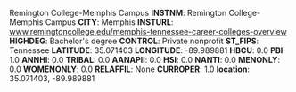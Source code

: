 
Remington College-Memphis Campus
**INSTNM**: Remington College-Memphis Campus
**CITY**: Memphis
**INSTURL**: www.remingtoncollege.edu/memphis-tennessee-career-colleges-overview
**HIGHDEG**: Bachelor's degree
**CONTROL**: Private nonprofit
**ST_FIPS**: Tennessee
**LATITUDE**: 35.071403
**LONGITUDE**: -89.989881
**HBCU**: 0.0
**PBI**: 1.0
**ANNHI**: 0.0
**TRIBAL**: 0.0
**AANAPII**: 0.0
**HSI**: 0.0
**NANTI**: 0.0
**MENONLY**: 0.0
**WOMENONLY**: 0.0
**RELAFFIL**: None
**CURROPER**: 1.0
**location**: 35.071403, -89.989881